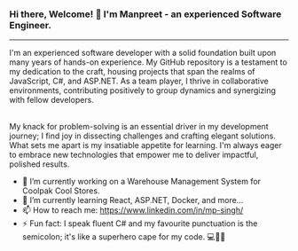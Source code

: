 ### Hi there, Welcome! 👋 I'm Manpreet - an experienced Software Engineer.
<hr />
I'm an experienced software developer with a solid foundation built upon many years of hands-on experience. My GitHub repository is a testament to my dedication to the craft, housing projects that span the realms of JavaScript, C#, and ASP.NET. As a team player, I thrive in collaborative environments, contributing positively to group dynamics and synergizing with fellow developers. <br /><br />

My knack for problem-solving is an essential driver in my development journey; I find joy in dissecting challenges and crafting elegant solutions. What sets me apart is my insatiable appetite for learning. I'm always eager to embrace new technologies that empower me to deliver impactful, polished results.

- 🔭 I’m currently working on a Warehouse Management System for Coolpak Cool Stores.
- 🌱 I’m currently learning React, ASP.NET, Docker, and more...
- 📫 How to reach me: https://www.linkedin.com/in/mp-singh/
- ⚡ Fun fact: I speak fluent C# and my favourite punctuation is the semicolon; it's like a superhero cape for my code. 💻🦸‍♂️

<!--
**mpsingh17/mpsingh17** is a ✨ _special_ ✨ repository because its `README.md` (this file) appears on your GitHub profile.

Here are some ideas to get you started:
- 👯 I’m looking to collaborate on ...
- 🤔 I’m looking for help with ...
- 💬 Ask me about ...
- 😄 Pronouns: his/him

-->
